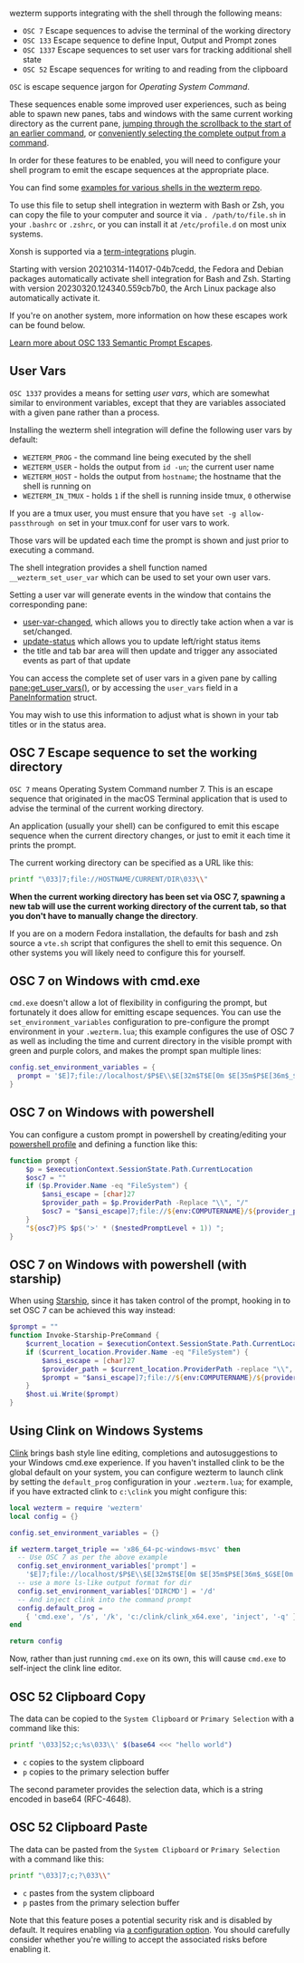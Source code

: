 wezterm supports integrating with the shell through the following means:

* `OSC 7` Escape sequences to advise the terminal of the working directory
* `OSC 133` Escape sequence to define Input, Output and Prompt zones
* `OSC 1337` Escape sequences to set user vars for tracking additional shell state
* `OSC 52` Escape sequences for writing to and reading from the clipboard

`OSC` is escape sequence jargon for *Operating System Command*.

These sequences enable some improved user experiences, such as being able
to spawn new panes, tabs and windows with the same current working directory
as the current pane, [jumping through the scrollback to the start of an earlier command](config/lua/keyassignment/ScrollToPrompt.md),
or [conveniently selecting the complete output from a command](config/lua/keyassignment/SelectTextAtMouseCursor.md).

In order for these features to be enabled, you will need to configure your
shell program to emit the escape sequences at the appropriate place.

You can find some [examples for various shells in the wezterm
repo](https://github.com/wez/wezterm/tree/main/assets/shell-integration).

To use this file to setup shell integration in wezterm with Bash or Zsh, you can
copy the file to your computer and source it via `. /path/to/file.sh` in your `.bashrc`
or `.zshrc`, or you can install it at `/etc/profile.d` on most unix systems.

Xonsh is supported via a [term-integrations](https://github.com/jnoortheen/xontrib-term-integrations) plugin.

Starting with version 20210314-114017-04b7cedd, the Fedora and Debian packages
automatically activate shell integration for Bash and Zsh.
Starting with version 20230320.124340.559cb7b0, the Arch Linux package
also automatically activate it.

If you're on another system, more information on how these escapes work
can be found below.

[Learn more about OSC 133 Semantic Prompt Escapes](https://gitlab.freedesktop.org/Per_Bothner/specifications/blob/master/proposals/semantic-prompts.md).

## User Vars

`OSC 1337` provides a means for setting *user vars*, which are somewhat similar
to environment variables, except that they are variables associated with a
given pane rather than a process.

Installing the wezterm shell integration will define the following user vars
by default:

* `WEZTERM_PROG` - the command line being executed by the shell
* `WEZTERM_USER` - holds the output from `id -un`; the current user name
* `WEZTERM_HOST` - holds the output from `hostname`; the hostname that the shell is running on
* `WEZTERM_IN_TMUX` - holds `1` if the shell is running inside tmux, `0` otherwise

If you are a tmux user, you must ensure that you have `set -g allow-passthrough on` set
in your tmux.conf for user vars to work.

Those vars will be updated each time the prompt is shown and just prior to executing a command.

The shell integration provides a shell function named `__wezterm_set_user_var` which can be
used to set your own user vars.

Setting a user var will generate events in the window that contains
the corresponding pane:

* [user-var-changed](config/lua/window-events/user-var-changed.md), which
  allows you to directly take action when a var is set/changed.
* [update-status](config/lua/window-events/update-status.md) which allows you to update left/right status items
* the title and tab bar area will then update and trigger any associated events as part of that update

You can access the complete set of user vars in a given pane by calling
[pane:get_user_vars()](config/lua/pane/get_user_vars.md), or by accessing
the `user_vars` field in a [PaneInformation](config/lua/PaneInformation.md)
struct.

You may wish to use this information to adjust what is shown in your tab titles
or in the status area.

## OSC 7 Escape sequence to set the working directory

`OSC 7` means Operating System Command number 7.  This is an escape sequence
that originated in the macOS Terminal application that is used to advise the
terminal of the current working directory.

An application (usually your shell) can be configured to emit this escape
sequence when the current directory changes, or just to emit it each time
it prints the prompt.

The current working directory can be specified as a URL like this:

```bash
printf "\033]7;file://HOSTNAME/CURRENT/DIR\033\\"
```

**When the current working directory has been set via OSC 7, spawning
a new tab will use the current working directory of the current tab,
so that you don't have to manually change the directory**.

If you are on a modern Fedora installation, the defaults for bash and
zsh source a `vte.sh` script that configures the shell to emit this
sequence.  On other systems you will likely need to configure this
for yourself.

## OSC 7 on Windows with cmd.exe

`cmd.exe` doesn't allow a lot of flexibility in configuring the prompt,
but fortunately it does allow for emitting escape sequences.  You
can use the `set_environment_variables` configuration to pre-configure
the prompt environment in your `.wezterm.lua`; this example configures
the use of OSC 7 as well as including the time and current directory in
the visible prompt with green and purple colors, and makes the prompt
span multiple lines:

```lua
config.set_environment_variables = {
  prompt = '$E]7;file://localhost/$P$E\\$E[32m$T$E[0m $E[35m$P$E[36m$_$G$E[0m ',
}
```

## OSC 7 on Windows with powershell

You can configure a custom prompt in powershell by creating/editing your
[powershell profile](https://docs.microsoft.com/en-us/powershell/module/microsoft.powershell.core/about/about_profiles?view=powershell-7.1)
and defining a function like this:

```powershell
function prompt {
    $p = $executionContext.SessionState.Path.CurrentLocation
    $osc7 = ""
    if ($p.Provider.Name -eq "FileSystem") {
        $ansi_escape = [char]27
        $provider_path = $p.ProviderPath -Replace "\\", "/"
        $osc7 = "$ansi_escape]7;file://${env:COMPUTERNAME}/${provider_path}${ansi_escape}\"
    }
    "${osc7}PS $p$('>' * ($nestedPromptLevel + 1)) ";
}
```

## OSC 7 on Windows with powershell (with starship)

When using [Starship](https://starship.rs/), since it has taken control of the prompt, hooking in to set
OSC 7 can be achieved this way instead:

```powershell
$prompt = ""
function Invoke-Starship-PreCommand {
    $current_location = $executionContext.SessionState.Path.CurrentLocation
    if ($current_location.Provider.Name -eq "FileSystem") {
        $ansi_escape = [char]27
        $provider_path = $current_location.ProviderPath -replace "\\", "/"
        $prompt = "$ansi_escape]7;file://${env:COMPUTERNAME}/${provider_path}$ansi_escape\"
    }
    $host.ui.Write($prompt)
}
```

## Using Clink on Windows Systems

[Clink](https://github.com/chrisant996/clink) brings bash style line editing,
completions and autosuggestions to your Windows cmd.exe experience. If you
haven't installed clink to be the global default on your system, you can
configure wezterm to launch clink by setting the `default_prog` configuration
in your `.wezterm.lua`; for example, if you have extracted clink to `c:\clink`
you might configure this:

```lua
local wezterm = require 'wezterm'
local config = {}

config.set_environment_variables = {}

if wezterm.target_triple == 'x86_64-pc-windows-msvc' then
  -- Use OSC 7 as per the above example
  config.set_environment_variables['prompt'] =
    '$E]7;file://localhost/$P$E\\$E[32m$T$E[0m $E[35m$P$E[36m$_$G$E[0m '
  -- use a more ls-like output format for dir
  config.set_environment_variables['DIRCMD'] = '/d'
  -- And inject clink into the command prompt
  config.default_prog =
    { 'cmd.exe', '/s', '/k', 'c:/clink/clink_x64.exe', 'inject', '-q' }
end

return config
```

Now, rather than just running `cmd.exe` on its own, this will cause `cmd.exe`
to self-inject the clink line editor.

## OSC 52 Clipboard Copy

The data can be copied to the `System Clipboard` or `Primary Selection` with a
command like this:

```bash
printf '\033]52;c;%s\033\\' $(base64 <<< "hello world")
```

- `c` copies to the system clipboard
- `p` copies to the primary selection buffer

The second parameter provides the selection data, which is a string encoded in base64 (RFC-4648).

## OSC 52 Clipboard Paste

The data can be pasted from the `System Clipboard` or `Primary Selection` with a
command like this:

```bash
printf "\033]7;c;?\033\\"
```

- `c` pastes from the system clipboard
- `p` pastes from the primary selection buffer

Note that this feature poses a potential security risk and is disabled by
default. It requires enabling via [a configuration option](config/lua/config/enable_osc52_clipboard_reading.md).
You should carefully consider whether you're willing to accept the associated risks before enabling it.
